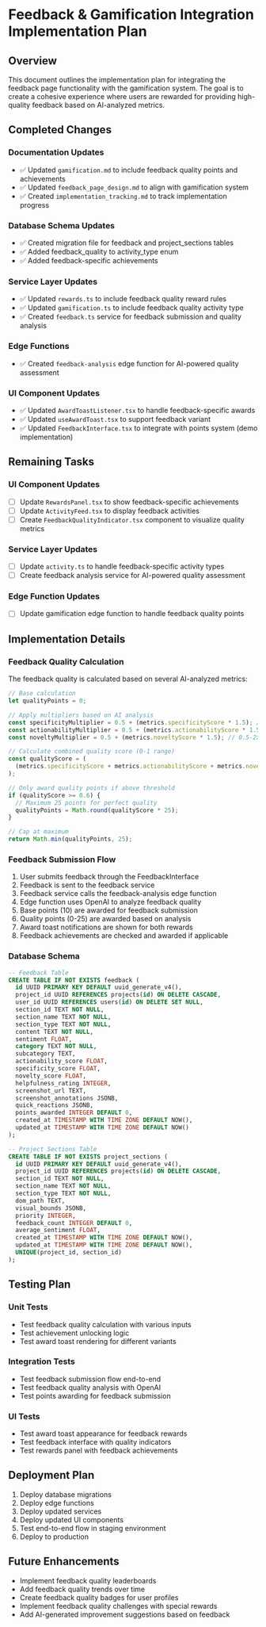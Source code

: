 # Feedback & Gamification Integration Implementation Plan

## Overview

This document outlines the implementation plan for integrating the feedback page functionality with the gamification system. The goal is to create a cohesive experience where users are rewarded for providing high-quality feedback based on AI-analyzed metrics.

## Completed Changes

### Documentation Updates

- ✅ Updated `gamification.md` to include feedback quality points and achievements
- ✅ Updated `feedback_page_design.md` to align with gamification system
- ✅ Created `implementation_tracking.md` to track implementation progress

### Database Schema Updates

- ✅ Created migration file for feedback and project_sections tables
- ✅ Added feedback_quality to activity_type enum
- ✅ Added feedback-specific achievements

### Service Layer Updates

- ✅ Updated `rewards.ts` to include feedback quality reward rules
- ✅ Updated `gamification.ts` to include feedback quality activity type
- ✅ Created `feedback.ts` service for feedback submission and quality analysis

### Edge Functions

- ✅ Created `feedback-analysis` edge function for AI-powered quality assessment

### UI Component Updates

- ✅ Updated `AwardToastListener.tsx` to handle feedback-specific awards
- ✅ Updated `useAwardToast.tsx` to support feedback variant
- ✅ Updated `FeedbackInterface.tsx` to integrate with points system (demo implementation)

## Remaining Tasks

### UI Component Updates

- [ ] Update `RewardsPanel.tsx` to show feedback-specific achievements
- [ ] Update `ActivityFeed.tsx` to display feedback activities
- [ ] Create `FeedbackQualityIndicator.tsx` component to visualize quality metrics

### Service Layer Updates

- [ ] Update `activity.ts` to handle feedback-specific activity types
- [ ] Create feedback analysis service for AI-powered quality assessment

### Edge Function Updates

- [ ] Update gamification edge function to handle feedback quality points

## Implementation Details

### Feedback Quality Calculation

The feedback quality is calculated based on several AI-analyzed metrics:

```javascript
// Base calculation
let qualityPoints = 0;

// Apply multipliers based on AI analysis
const specificityMultiplier = 0.5 + (metrics.specificityScore * 1.5); // 0.5-2x range
const actionabilityMultiplier = 0.5 + (metrics.actionabilityScore * 1.5); // 0.5-2x range
const noveltyMultiplier = 0.5 + (metrics.noveltyScore * 1.5); // 0.5-2x range

// Calculate combined quality score (0-1 range)
const qualityScore = (
  (metrics.specificityScore + metrics.actionabilityScore + metrics.noveltyScore) / 3
);

// Only award quality points if above threshold
if (qualityScore >= 0.6) {
  // Maximum 25 points for perfect quality
  qualityPoints = Math.round(qualityScore * 25);
}

// Cap at maximum
return Math.min(qualityPoints, 25);
```

### Feedback Submission Flow

1. User submits feedback through the FeedbackInterface
2. Feedback is sent to the feedback service
3. Feedback service calls the feedback-analysis edge function
4. Edge function uses OpenAI to analyze feedback quality
5. Base points (10) are awarded for feedback submission
6. Quality points (0-25) are awarded based on analysis
7. Award toast notifications are shown for both rewards
8. Feedback achievements are checked and awarded if applicable

### Database Schema

```sql
-- Feedback Table
CREATE TABLE IF NOT EXISTS feedback (
  id UUID PRIMARY KEY DEFAULT uuid_generate_v4(),
  project_id UUID REFERENCES projects(id) ON DELETE CASCADE,
  user_id UUID REFERENCES users(id) ON DELETE SET NULL,
  section_id TEXT NOT NULL,
  section_name TEXT NOT NULL,
  section_type TEXT NOT NULL,
  content TEXT NOT NULL,
  sentiment FLOAT,
  category TEXT NOT NULL,
  subcategory TEXT,
  actionability_score FLOAT,
  specificity_score FLOAT,
  novelty_score FLOAT,
  helpfulness_rating INTEGER,
  screenshot_url TEXT,
  screenshot_annotations JSONB,
  quick_reactions JSONB,
  points_awarded INTEGER DEFAULT 0,
  created_at TIMESTAMP WITH TIME ZONE DEFAULT NOW(),
  updated_at TIMESTAMP WITH TIME ZONE DEFAULT NOW()
);

-- Project Sections Table
CREATE TABLE IF NOT EXISTS project_sections (
  id UUID PRIMARY KEY DEFAULT uuid_generate_v4(),
  project_id UUID REFERENCES projects(id) ON DELETE CASCADE,
  section_id TEXT NOT NULL,
  section_name TEXT NOT NULL,
  section_type TEXT NOT NULL,
  dom_path TEXT,
  visual_bounds JSONB,
  priority INTEGER,
  feedback_count INTEGER DEFAULT 0,
  average_sentiment FLOAT,
  created_at TIMESTAMP WITH TIME ZONE DEFAULT NOW(),
  updated_at TIMESTAMP WITH TIME ZONE DEFAULT NOW(),
  UNIQUE(project_id, section_id)
);
```

## Testing Plan

### Unit Tests

- Test feedback quality calculation with various inputs
- Test achievement unlocking logic
- Test award toast rendering for different variants

### Integration Tests

- Test feedback submission flow end-to-end
- Test feedback quality analysis with OpenAI
- Test points awarding for feedback submission

### UI Tests

- Test award toast appearance for feedback rewards
- Test feedback interface with quality indicators
- Test rewards panel with feedback achievements

## Deployment Plan

1. Deploy database migrations
2. Deploy edge functions
3. Deploy updated services
4. Deploy updated UI components
5. Test end-to-end flow in staging environment
6. Deploy to production

## Future Enhancements

- Implement feedback quality leaderboards
- Add feedback quality trends over time
- Create feedback quality badges for user profiles
- Implement feedback quality challenges with special rewards
- Add AI-generated improvement suggestions based on feedback

